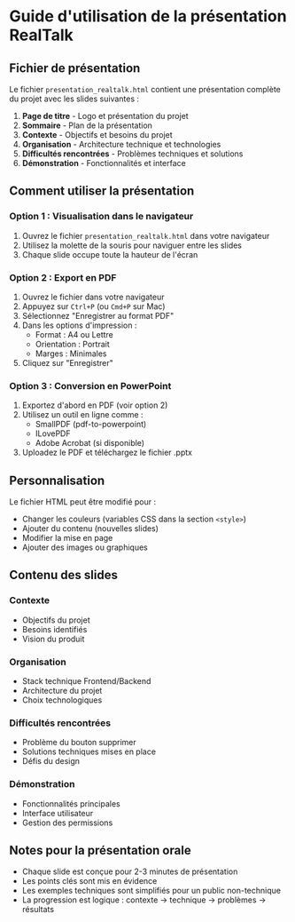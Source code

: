 # Guide d'utilisation de la présentation RealTalk

## Fichier de présentation

Le fichier `presentation_realtalk.html` contient une présentation complète du projet avec les slides suivantes :

1. **Page de titre** - Logo et présentation du projet
2. **Sommaire** - Plan de la présentation
3. **Contexte** - Objectifs et besoins du projet
4. **Organisation** - Architecture technique et technologies
5. **Difficultés rencontrées** - Problèmes techniques et solutions
6. **Démonstration** - Fonctionnalités et interface

## Comment utiliser la présentation

### Option 1 : Visualisation dans le navigateur
1. Ouvrez le fichier `presentation_realtalk.html` dans votre navigateur
2. Utilisez la molette de la souris pour naviguer entre les slides
3. Chaque slide occupe toute la hauteur de l'écran

### Option 2 : Export en PDF
1. Ouvrez le fichier dans votre navigateur
2. Appuyez sur `Ctrl+P` (ou `Cmd+P` sur Mac)
3. Sélectionnez "Enregistrer au format PDF"
4. Dans les options d'impression :
   - Format : A4 ou Lettre
   - Orientation : Portrait
   - Marges : Minimales
5. Cliquez sur "Enregistrer"

### Option 3 : Conversion en PowerPoint
1. Exportez d'abord en PDF (voir option 2)
2. Utilisez un outil en ligne comme :
   - SmallPDF (pdf-to-powerpoint)
   - ILovePDF
   - Adobe Acrobat (si disponible)
3. Uploadez le PDF et téléchargez le fichier .pptx

## Personnalisation

Le fichier HTML peut être modifié pour :
- Changer les couleurs (variables CSS dans la section `<style>`)
- Ajouter du contenu (nouvelles slides)
- Modifier la mise en page
- Ajouter des images ou graphiques

## Contenu des slides

### Contexte
- Objectifs du projet
- Besoins identifiés
- Vision du produit

### Organisation
- Stack technique Frontend/Backend
- Architecture du projet
- Choix technologiques

### Difficultés rencontrées
- Problème du bouton supprimer
- Solutions techniques mises en place
- Défis du design

### Démonstration
- Fonctionnalités principales
- Interface utilisateur
- Gestion des permissions

## Notes pour la présentation orale

- Chaque slide est conçue pour 2-3 minutes de présentation
- Les points clés sont mis en évidence
- Les exemples techniques sont simplifiés pour un public non-technique
- La progression est logique : contexte → technique → problèmes → résultats